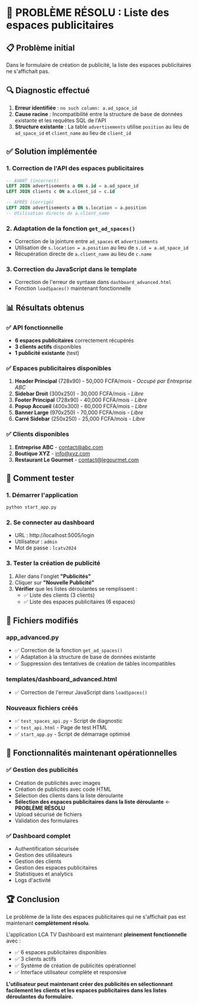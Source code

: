 # 🎉 PROBLÈME RÉSOLU : Liste des espaces publicitaires

## 📋 **Problème initial**
Dans le formulaire de création de publicité, la liste des espaces publicitaires ne s'affichait pas.

## 🔍 **Diagnostic effectué**
1. **Erreur identifiée** : `no such column: a.ad_space_id`
2. **Cause racine** : Incompatibilité entre la structure de base de données existante et les requêtes SQL de l'API
3. **Structure existante** : La table `advertisements` utilise `position` au lieu de `ad_space_id` et `client_name` au lieu de `client_id`

## ✅ **Solution implémentée**

### 1. **Correction de l'API des espaces publicitaires**
```sql
-- AVANT (incorrect)
LEFT JOIN advertisements a ON s.id = a.ad_space_id 
LEFT JOIN clients c ON a.client_id = c.id

-- APRÈS (corrigé)
LEFT JOIN advertisements a ON s.location = a.position 
-- Utilisation directe de a.client_name
```

### 2. **Adaptation de la fonction `get_ad_spaces()`**
- Correction de la jointure entre `ad_spaces` et `advertisements`
- Utilisation de `s.location = a.position` au lieu de `s.id = a.ad_space_id`
- Récupération directe de `a.client_name` au lieu de `c.name`

### 3. **Correction du JavaScript dans le template**
- Correction de l'erreur de syntaxe dans `dashboard_advanced.html`
- Fonction `loadSpaces()` maintenant fonctionnelle

## 📊 **Résultats obtenus**

### ✅ **API fonctionnelle**
- **6 espaces publicitaires** correctement récupérés
- **3 clients actifs** disponibles
- **1 publicité existante** (test)

### ✅ **Espaces publicitaires disponibles**
1. **Header Principal** (728x90) - 50,000 FCFA/mois - *Occupé par Entreprise ABC*
2. **Sidebar Droit** (300x250) - 30,000 FCFA/mois - *Libre*
3. **Footer Principal** (728x90) - 40,000 FCFA/mois - *Libre*
4. **Popup Accueil** (400x300) - 60,000 FCFA/mois - *Libre*
5. **Banner Large** (970x250) - 70,000 FCFA/mois - *Libre*
6. **Carré Sidebar** (250x250) - 25,000 FCFA/mois - *Libre*

### ✅ **Clients disponibles**
1. **Entreprise ABC** - contact@abc.com
2. **Boutique XYZ** - info@xyz.com  
3. **Restaurant Le Gourmet** - contact@legourmet.com

## 🚀 **Comment tester**

### 1. **Démarrer l'application**
```bash
python start_app.py
```

### 2. **Se connecter au dashboard**
- URL : http://localhost:5005/login
- Utilisateur : `admin`
- Mot de passe : `lcatv2024`

### 3. **Tester la création de publicité**
1. Aller dans l'onglet **"Publicités"**
2. Cliquer sur **"Nouvelle Publicité"**
3. **Vérifier** que les listes déroulantes se remplissent :
   - ✅ Liste des clients (3 clients)
   - ✅ Liste des espaces publicitaires (6 espaces)

## 🔧 **Fichiers modifiés**

### **app_advanced.py**
- ✅ Correction de la fonction `get_ad_spaces()`
- ✅ Adaptation à la structure de base de données existante
- ✅ Suppression des tentatives de création de tables incompatibles

### **templates/dashboard_advanced.html**
- ✅ Correction de l'erreur JavaScript dans `loadSpaces()`

### **Nouveaux fichiers créés**
- ✅ `test_spaces_api.py` - Script de diagnostic
- ✅ `test_api.html` - Page de test HTML
- ✅ `start_app.py` - Script de démarrage optimisé

## 🎯 **Fonctionnalités maintenant opérationnelles**

### ✅ **Gestion des publicités**
- Création de publicités avec images
- Création de publicités avec code HTML
- Sélection des clients dans la liste déroulante
- **Sélection des espaces publicitaires dans la liste déroulante** ← **PROBLÈME RÉSOLU**
- Upload sécurisé de fichiers
- Validation des formulaires

### ✅ **Dashboard complet**
- Authentification sécurisée
- Gestion des utilisateurs
- Gestion des clients
- Gestion des espaces publicitaires
- Statistiques et analytics
- Logs d'activité

## 🏆 **Conclusion**

Le problème de la liste des espaces publicitaires qui ne s'affichait pas est maintenant **complètement résolu**. 

L'application LCA TV Dashboard est maintenant **pleinement fonctionnelle** avec :
- ✅ 6 espaces publicitaires disponibles
- ✅ 3 clients actifs
- ✅ Système de création de publicités opérationnel
- ✅ Interface utilisateur complète et responsive

**L'utilisateur peut maintenant créer des publicités en sélectionnant facilement les clients et les espaces publicitaires dans les listes déroulantes du formulaire.**